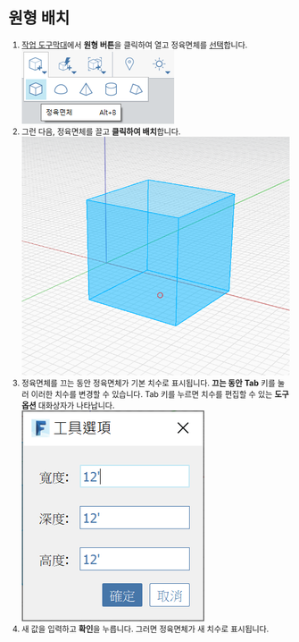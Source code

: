 # 원형 배치

1. [작업 도구막대](https://github.com/FormIt3D/autodesk-formit-360-windows-help/tree/c377e7b8a3b8e43e684321d0b7de867608d317a3/tool-library/tool-bars-extended.md)에서 **원형 버튼**을 클릭하여 열고 정육면체를 [선택](select-edge-face-or-object.md)합니다.   ![](<../.gitbook/assets/primitive-cube (1).png>)&#x20;
2. 그런 다음, 정육면체를 끌고 **클릭하여 배치**합니다.  ![](<../.gitbook/assets/image-2- (1).png>)  &#x20;
3. 정육면체를 끄는 동안 정육면체가 기본 치수로 표시됩니다. **끄는 동안** **Tab** 키를 눌러 이러한 치수를 변경할 수 있습니다. Tab 키를 누르면 치수를 편집할 수 있는 **도구 옵션** 대화상자가 나타납니다. ![](<../.gitbook/assets/image (1).png>) &#x20;
4. 새 값을 입력하고 **확인**을 누릅니다. 그러면 정육면체가 새 치수로 표시됩니다.
